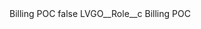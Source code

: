 <?xml version="1.0" encoding="UTF-8"?>
<CustomMetadata xmlns="http://soap.sforce.com/2006/04/metadata" xmlns:xsi="http://www.w3.org/2001/XMLSchema-instance" xmlns:xsd="http://www.w3.org/2001/XMLSchema">
    <label>Billing POC</label>
    <protected>false</protected>
    <values>
        <field>LVGO__Role__c</field>
        <value xsi:type="xsd:string">Billing POC</value>
    </values>
</CustomMetadata>
